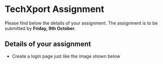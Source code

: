 # TechXport Assignment

Please find below the details of your assignment. The assignment is to be submitted by **Friday, 9th October**.

## Details of your assignment

* Create a login page just like the image shown below
